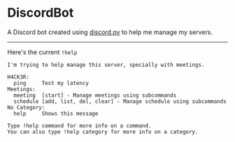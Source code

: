 DiscordBot
==========

A Discord bot created using [discord.py] to help me manage my servers.

[discord.py]: https://github.com/Rapptz/discord.py

------------------------------------------------------
Here's the current `!help`

```
I'm trying to help manage this server, specially with meetings.

H4CK3R:
  ping     Test my latency
Meetings:
  meeting  [start] - Manage meetings using subcommands
  schedule [add, list, del, clear] - Manage schedule using subcommands
No Category:
  help     Shows this message

Type !help command for more info on a command.
You can also type !help category for more info on a category.
```
